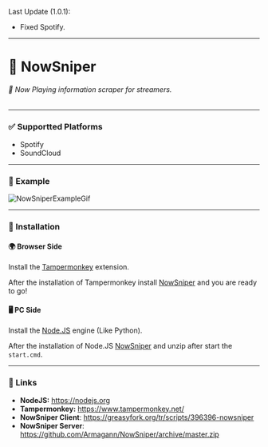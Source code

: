 Last Update (1.0.1):
- Fixed Spotify.

---

# 🎵 NowSniper
###### 📡 Now Playing information scraper for streamers. 

---

### ✅ Supportted Platforms
- Spotify
- SoundCloud

---

### 🏓 Example
![NowSniperExampleGif](https://i.imgur.com/fGYJbKo.gif)

---

### 🔽 Installation

#### 🌍 Browser Side
Install the [Tampermonkey](https://www.tampermonkey.net/) extension.

After the installation of Tampermonkey install [NowSniper](https://greasyfork.org/tr/scripts/396396-nowsniper) and you are ready to go!

#### 🖥 PC Side
Install the [Node.JS](https://nodejs.org) engine (Like Python).

After the installation of Node.JS [NowSniper](https://github.com/Armagann/NowSniper/archive/master.zip) and unzip after start the `start.cmd`.

---

### 🔗 Links
 
- **NodeJS:** https://nodejs.org
- **Tampermonkey:** https://www.tampermonkey.net/
- **NowSniper Client**: https://greasyfork.org/tr/scripts/396396-nowsniper
- **NowSniper Server**: https://github.com/Armagann/NowSniper/archive/master.zip
